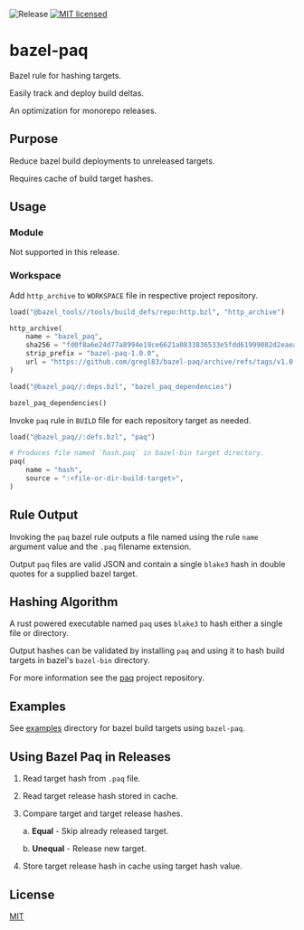 ![Release](https://img.shields.io/github/v/release/gregl83/bazel-paq)
[![MIT licensed](https://img.shields.io/badge/license-MIT-blue.svg)](https://github.com/gregl83/bazel-paq/blob/master/LICENSE)
# bazel-paq

Bazel rule for hashing targets.

Easily track and deploy build deltas.

An optimization for monorepo releases.

## Purpose

Reduce bazel build deployments to unreleased targets.

Requires cache of build target hashes.

## Usage

### Module

Not supported in this release.

### Workspace

Add `http_archive` to `WORKSPACE` file in respective project repository.

```python
load("@bazel_tools//tools/build_defs/repo:http.bzl", "http_archive")

http_archive(
    name = "bazel_paq",
    sha256 = "fd0f8a6e24d77a8994e19ce6621a0833836533e5fdd61999082d2eaeacc10a4a",
    strip_prefix = "bazel-paq-1.0.0",
    url = "https://github.com/gregl83/bazel-paq/archive/refs/tags/v1.0.0.tar.gz",
)

load("@bazel_paq//:deps.bzl", "bazel_paq_dependencies")

bazel_paq_dependencies()
```

Invoke `paq` rule in `BUILD` file for each repository target as needed.

```python
load("@bazel_paq//:defs.bzl", "paq")

# Produces file named `hash.paq` in bazel-bin target directory.
paq(
    name = "hash",
    source = ":<file-or-dir-build-target>",
)
```

## Rule Output

Invoking the `paq` bazel rule outputs a file named using the rule `name` argument value and the `.paq` filename extension.

Output `paq` files are valid JSON and contain a single `blake3` hash in double quotes for a supplied bazel target.

## Hashing Algorithm

A rust powered executable named `paq` uses `blake3` to hash either a single file or directory.

Output hashes can be validated by installing `paq` and using it to hash build targets in bazel's `bazel-bin` directory.

For more information see the [paq](https://github.com/gregl83/paq) project repository.

## Examples

See [examples](examples) directory for bazel build targets using `bazel-paq`.

## Using Bazel Paq in Releases

1. Read target hash from `.paq` file.
2. Read target release hash stored in cache.
3. Compare target and target release hashes.

    a. **Equal** - Skip already released target.
    
    b. **Unequal** - Release new target.

4. Store target release hash in cache using target hash value.

## License

[MIT](LICENSE)
